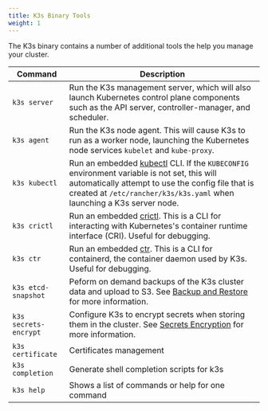```yaml
---
title: K3s Binary Tools
weight: 1
---
```


The K3s binary contains a number of additional tools the help you manage your cluster.

Command | Description
--------|------------------
`k3s server`| Run the K3s management server, which will also launch Kubernetes control plane components such as the API server, controller-manager, and scheduler.
`k3s agent`|  Run the K3s node agent. This will cause K3s to run as a worker node, launching the Kubernetes node services `kubelet` and `kube-proxy`.
`k3s kubectl`| Run an embedded [kubectl](https://kubernetes.io/docs/reference/kubectl/overview/) CLI. If the `KUBECONFIG` environment variable is not set, this will automatically attempt to use the config file that is created at `/etc/rancher/k3s/k3s.yaml` when launching a K3s server node.
`k3s crictl`| Run an embedded [crictl](https://github.com/kubernetes-sigs/cri-tools/blob/master/docs/crictl.md). This is a CLI for interacting with Kubernetes's container runtime interface (CRI). Useful for debugging.
`k3s ctr`| Run an embedded [ctr](https://github.com/projectatomic/containerd/blob/master/docs/cli.md). This is a CLI for containerd, the container daemon used by K3s. Useful for debugging.
`k3s etcd-snapshot` | Peform on demand backups of the K3s cluster data and upload to S3. See [Backup and Restore](/backup-restore#backup-and-restore-with-embedded-etcd-datastore-experimental) for more information.
`k3s secrets-encrypt` | Configure K3s to encrypt secrets when storing them in the cluster. See [Secrets Encryption](/security/secrets-encryption) for more information.
`k3s certificate` | Certificates management
`k3s completion` | Generate shell completion scripts for k3s
`k3s help`| Shows a list of commands or help for one command
